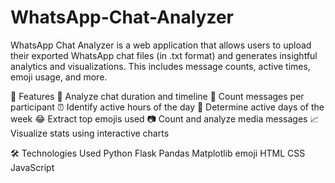 # WhatsApp-Chat-Analyzer
WhatsApp Chat Analyzer is a web application that allows users to upload their exported WhatsApp chat files (in .txt format) and generates insightful analytics and visualizations. This includes message counts, active times, emoji usage, and more.

🚀 Features
📅 Analyze chat duration and timeline
👥 Count messages per participant
⏰ Identify active hours of the day
📆 Determine active days of the week
😂 Extract top emojis used
📷 Count and analyze media messages
📈 Visualize stats using interactive charts

🛠️ Technologies Used
Python
Flask
Pandas
Matplotlib
emoji
HTML
CSS
JavaScript

